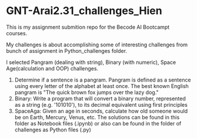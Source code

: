 # GNT-Arai2.31_challenges_Hien

This is my assignment submition repo for the Becode AI Bootcampt courses.

My challenges is about accomplishing some of interesting challenges from bunch of assignment in Python_challenges folder.

I selected Pangram (dealing with string), Binary (with numeric), Space Age(calculation and OOP) challenges.

1. Determine if a sentence is a pangram. Pangram is defined as a sentence using every letter of the alphabet at least once.
The best known English pangram is "The quick brown fox jumps over the lazy dog."
2. Binary: Write a program that will convert a binary number, represented as a string (e.g. '101010'), to its decimal equivalent using first principles
3. SpaceAga: Given an age in seconds, calculate how old someone would be on Earth, Mercury, Venus, etc.
The solutions can be found in this folder as Notebook files (.ipynb) or also can be found in the folder of challenges as Python files (.py)
